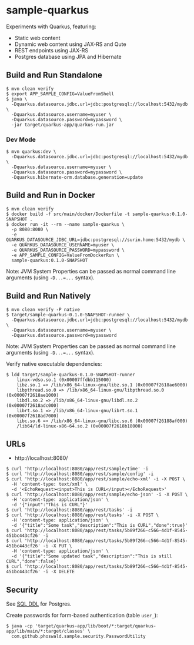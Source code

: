 # sample-quarkus

Experiments with Quarkus, featuring:

- Static web content
- Dynamic web content using JAX-RS and Qute
- REST endpoints using JAX-RS 
- Postgres database using JPA and Hibernate

## Build and Run Standalone

~~~
$ mvn clean verify
$ export APP_SAMPLE_CONFIG=ValueFromShell
$ java \
  -Dquarkus.datasource.jdbc.url=jdbc:postgresql://localhost:5432/mydb \
  -Dquarkus.datasource.username=myuser \
  -Dquarkus.datasource.password=mypassword \
  -jar target/quarkus-app/quarkus-run.jar
~~~

### Dev Mode

~~~
$ mvn quarkus:dev \
  -Dquarkus.datasource.jdbc.url=jdbc:postgresql://localhost:5432/mydb \
  -Dquarkus.datasource.username=myuser \
  -Dquarkus.datasource.password=mypassword \
  -Dquarkus.hibernate-orm.database.generation=update
~~~

## Build and Run in Docker

~~~
$ mvn clean verify
$ docker build -f src/main/docker/Dockerfile -t sample-quarkus:0.1.0-SNAPSHOT .
$ docker run -it --rm --name sample-quarkus \
  -p 8080:8080 \
  -e QUARKUS_DATASOURCE_JDBC_URL=jdbc:postgresql://surin.home:5432/mydb \
  -e QUARKUS_DATASOURCE_USERNAME=myuser \
  -e QUARKUS_DATASOURCE_PASSWORD=mypassword \
  -e APP_SAMPLE_CONFIG=ValueFromDockerRun \
  sample-quarkus:0.1.0-SNAPSHOT
~~~

Note: JVM System Properties can be passed as normal command line arguments (using `-D...=...` syntax).

## Build and Run Natively

~~~
$ mvn clean verify -P native
$ target/sample-quarkus-0.1.0-SNAPSHOT-runner \
  -Dquarkus.datasource.jdbc.url=jdbc:postgresql://localhost:5432/mydb \
  -Dquarkus.datasource.username=myuser \
  -Dquarkus.datasource.password=mypassword
~~~

Note: JVM System Properties can be passed as normal command line arguments (using `-D...=...` syntax).

Verify native executable dependencies:

~~~
$ ldd target/sample-quarkus-0.1.0-SNAPSHOT-runner
    linux-vdso.so.1 (0x00007ffdbb115000)
    libz.so.1 => /lib/x86_64-linux-gnu/libz.so.1 (0x00007f2618ae6000)
    libpthread.so.0 => /lib/x86_64-linux-gnu/libpthread.so.0 (0x00007f2618ae1000)
    libdl.so.2 => /lib/x86_64-linux-gnu/libdl.so.2 (0x00007f2618adc000)
    librt.so.1 => /lib/x86_64-linux-gnu/librt.so.1 (0x00007f2618ad7000)
    libc.so.6 => /lib/x86_64-linux-gnu/libc.so.6 (0x00007f26188af000)
    /lib64/ld-linux-x86-64.so.2 (0x00007f2618b18000)
~~~

## URLs

- http://localhost:8080/

~~~
$ curl 'http://localhost:8080/app/rest/sample/time' -i
$ curl 'http://localhost:8080/app/rest/sample/config' -i
$ curl 'http://localhost:8080/app/rest/sample/echo-xml' -i -X POST \
  -H 'content-type: text/xml' \
  -d '<EchoRequest><input>This is CURL</input></EchoRequest>'
$ curl 'http://localhost:8080/app/rest/sample/echo-json' -i -X POST \
  -H 'content-type: application/json' \
  -d '{"input":"This is CURL"}'
$ curl 'http://localhost:8080/app/rest/tasks' -i
$ curl 'http://localhost:8080/app/rest/tasks' -i -X POST \
  -H 'content-type: application/json' \
  -d '{"title":"Some task","description":"This is CURL","done":true}'
$ curl 'http://localhost:8080/app/rest/tasks/5b89f266-c566-4d1f-8545-451bc443cf26' -i
$ curl 'http://localhost:8080/app/rest/tasks/5b89f266-c566-4d1f-8545-451bc443cf26' -i -X PUT \
  -H 'content-type: application/json' \
  -d '{"title":"Some updated task","description":"This is still CURL","done":false}'
$ curl 'http://localhost:8080/app/rest/tasks/5b89f266-c566-4d1f-8545-451bc443cf26' -i -X DELETE
~~~

## Security

See [SQL DDL](src/main/resources/schema.postgresql.sql) for Postgres.

Create passwords for form-based authentication (table `user_`):

~~~
$ java -cp 'target/quarkus-app/lib/boot/*:target/quarkus-app/lib/main/*:target/classes' \
  com.github.phoswald.sample.security.PasswordUtility
~~~
